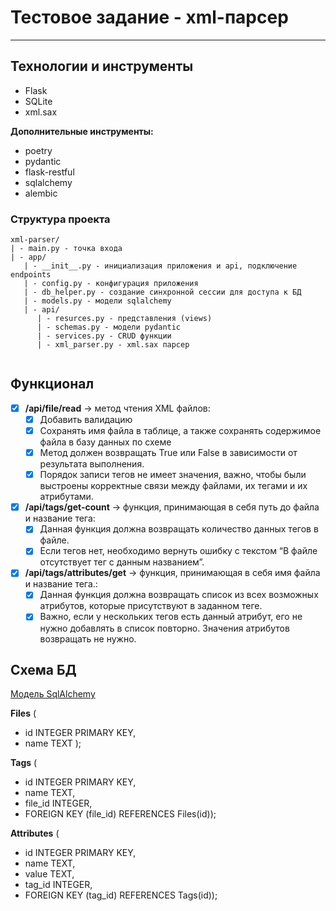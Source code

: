# Тестовое задание - xml-парсер
***

## Технологии и инструменты
- Flask
- SQLite
- xml.sax

**Дополнительные инструменты:**

- poetry
- pydantic
- flask-restful
- sqlalchemy
- alembic

### Структура проекта
```
xml-parser/
| - main.py - точка входа
| - app/
   | - __init__.py - инициализация приложения и api, подключение endpoints
   | - config.py - конфигурация приложения
   | - db_helper.py - создание синхронной сессии для доступа к БД
   | - models.py - модели sqlalchemy
   | - api/
      | - resurces.py - представления (views)
      | - schemas.py - модели pydantic
      | - services.py - CRUD функции
      | - xml_parser.py - xml.sax парсер
      
```
## Функционал

- [x] **/api/file/read** -> метод чтения XML файлов:
	- [x] Добавить валидацию
	- [x] Cохранять имя файла в таблице, а также сохранять содержимое файла в базу данных по схеме
	- [x] Метод должен возвращать True или False в зависимости от результата выполнения. 
	- [x] Порядок записи тегов не имеет значения, важно, чтобы были выстроены корректные связи между файлами, их тегами и их атрибутами.   
- [x] **/api/tags/get-count** -> функция, принимающая в себя путь до файла и название тега:
	- [x] Данная функция должна возвращать количество данных тегов в файле. 
	- [x] Если тегов нет, необходимо вернуть ошибку с текстом “В файле отсутствует тег с данным названием”.  
- [x] **/api/tags/attributes/get** -> функция, принимающая в себя имя файла и название тега.:
	- [x] Данная функция должна возвращать список из всех возможных атрибутов, которые присутствуют в заданном теге. 
	- [x] Важно, если у нескольких тегов есть данный атрибут, его не нужно добавлять в список повторно. Значения атрибутов возвращать не нужно.

## Схема БД

[Модель SqlAlchemy](app/models.py)

**Files** (
- id INTEGER PRIMARY KEY,
- name TEXT ); 

**Tags** (
- id INTEGER PRIMARY KEY,
- name TEXT,
- file_id INTEGER, 
- FOREIGN KEY (file_id) REFERENCES Files(id)); 

**Attributes** ( 
- id INTEGER PRIMARY KEY, 
- name TEXT,  
- value TEXT,  
- tag_id INTEGER, 
- FOREIGN KEY (tag_id) REFERENCES Tags(id));